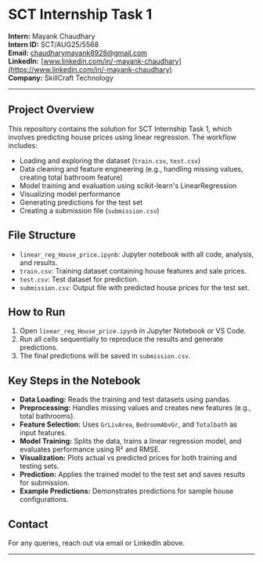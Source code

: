 # SCT Internship Task 1

**Intern:** Mayank Chaudhary  
**Intern ID:** SCT/AUG25/5568  
**Email:** chaudharymayank8928@gmail.com  
**LinkedIn:** [www.linkedin.com/in/-mayank-chaudhary](https://www.linkedin.com/in/-mayank-chaudhary)  
**Company:** SkillCraft Technology

---

## Project Overview

This repository contains the solution for SCT Internship Task 1, which involves predicting house prices using linear regression. The workflow includes:

- Loading and exploring the dataset (`train.csv`, `test.csv`)
- Data cleaning and feature engineering (e.g., handling missing values, creating total bathroom feature)
- Model training and evaluation using scikit-learn's LinearRegression
- Visualizing model performance
- Generating predictions for the test set
- Creating a submission file (`submission.csv`)

## File Structure

- `linear_reg_House_price.ipynb`: Jupyter notebook with all code, analysis, and results.
- `train.csv`: Training dataset containing house features and sale prices.
- `test.csv`: Test dataset for prediction.
- `submission.csv`: Output file with predicted house prices for the test set.

## How to Run

1. Open `linear_reg_House_price.ipynb` in Jupyter Notebook or VS Code.
2. Run all cells sequentially to reproduce the results and generate predictions.
3. The final predictions will be saved in `submission.csv`.

## Key Steps in the Notebook

- **Data Loading:** Reads the training and test datasets using pandas.
- **Preprocessing:** Handles missing values and creates new features (e.g., total bathrooms).
- **Feature Selection:** Uses `GrLivArea`, `BedroomAbvGr`, and `Totalbath` as input features.
- **Model Training:** Splits the data, trains a linear regression model, and evaluates performance using R² and RMSE.
- **Visualization:** Plots actual vs predicted prices for both training and testing sets.
- **Prediction:** Applies the trained model to the test set and saves results for submission.
- **Example Predictions:** Demonstrates predictions for sample house configurations.

## Contact

For any queries, reach out via email or LinkedIn above.

---
